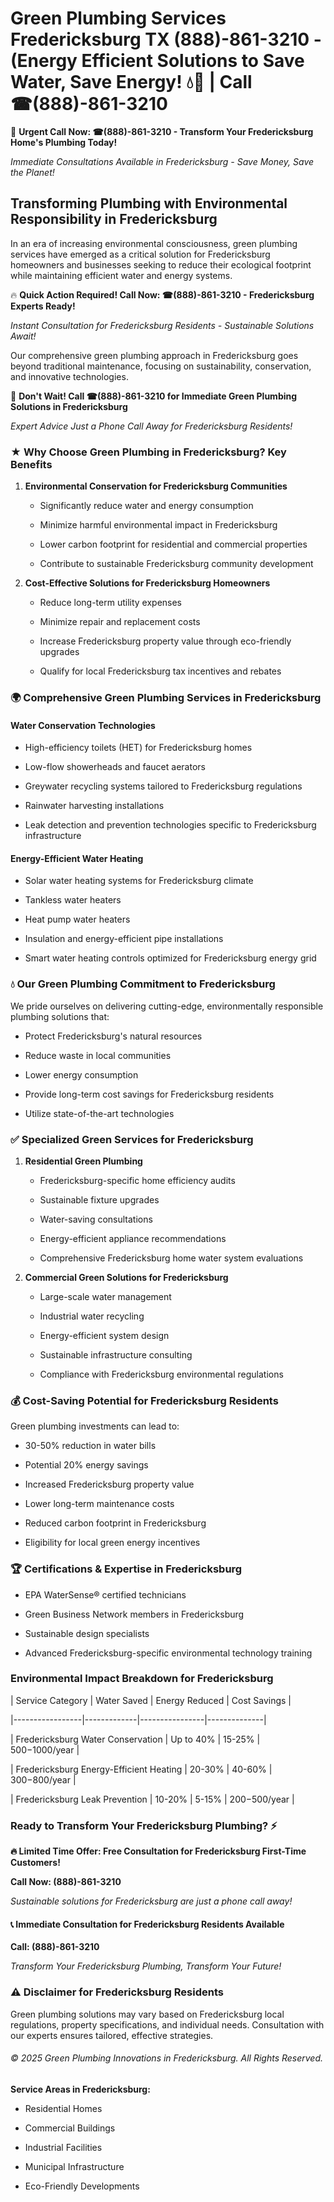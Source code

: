 # Green Plumbing Services Fredericksburg TX (888)-861-3210 - (Energy Efficient Solutions to Save Water, Save Energy! 💧🌿 | Call ☎(888)-861-3210

🚨 **Urgent Call Now: ☎(888)-861-3210 - Transform Your Fredericksburg Home's Plumbing Today!**
*Immediate Consultations Available in Fredericksburg - Save Money, Save the Planet!*

## Transforming Plumbing with Environmental Responsibility in Fredericksburg

In an era of increasing environmental consciousness, green plumbing services have emerged as a critical solution for Fredericksburg homeowners and businesses seeking to reduce their ecological footprint while maintaining efficient water and energy systems. 

🔥 **Quick Action Required! Call Now: ☎(888)-861-3210 - Fredericksburg Experts Ready!**
*Instant Consultation for Fredericksburg Residents - Sustainable Solutions Await!*

Our comprehensive green plumbing approach in Fredericksburg goes beyond traditional maintenance, focusing on sustainability, conservation, and innovative technologies.

🚨 **Don't Wait! Call ☎(888)-861-3210 for Immediate Green Plumbing Solutions in Fredericksburg**
*Expert Advice Just a Phone Call Away for Fredericksburg Residents!*

### ★ Why Choose Green Plumbing in Fredericksburg? Key Benefits

1. **Environmental Conservation for Fredericksburg Communities** 
   - Significantly reduce water and energy consumption
   - Minimize harmful environmental impact in Fredericksburg
   - Lower carbon footprint for residential and commercial properties
   - Contribute to sustainable Fredericksburg community development

2. **Cost-Effective Solutions for Fredericksburg Homeowners** 
   - Reduce long-term utility expenses
   - Minimize repair and replacement costs
   - Increase Fredericksburg property value through eco-friendly upgrades
   - Qualify for local Fredericksburg tax incentives and rebates

### 🌍 Comprehensive Green Plumbing Services in Fredericksburg

#### Water Conservation Technologies
- High-efficiency toilets (HET) for Fredericksburg homes
- Low-flow showerheads and faucet aerators
- Greywater recycling systems tailored to Fredericksburg regulations
- Rainwater harvesting installations
- Leak detection and prevention technologies specific to Fredericksburg infrastructure

#### Energy-Efficient Water Heating
- Solar water heating systems for Fredericksburg climate
- Tankless water heaters
- Heat pump water heaters
- Insulation and energy-efficient pipe installations
- Smart water heating controls optimized for Fredericksburg energy grid

### 💧 Our Green Plumbing Commitment to Fredericksburg

We pride ourselves on delivering cutting-edge, environmentally responsible plumbing solutions that:
- Protect Fredericksburg's natural resources
- Reduce waste in local communities
- Lower energy consumption
- Provide long-term cost savings for Fredericksburg residents
- Utilize state-of-the-art technologies

### ✅ Specialized Green Services for Fredericksburg

1. **Residential Green Plumbing**
   - Fredericksburg-specific home efficiency audits
   - Sustainable fixture upgrades
   - Water-saving consultations
   - Energy-efficient appliance recommendations
   - Comprehensive Fredericksburg home water system evaluations

2. **Commercial Green Solutions for Fredericksburg**
   - Large-scale water management
   - Industrial water recycling
   - Energy-efficient system design
   - Sustainable infrastructure consulting
   - Compliance with Fredericksburg environmental regulations

### 💰 Cost-Saving Potential for Fredericksburg Residents

Green plumbing investments can lead to:
- 30-50% reduction in water bills
- Potential 20% energy savings
- Increased Fredericksburg property value
- Lower long-term maintenance costs
- Reduced carbon footprint in Fredericksburg
- Eligibility for local green energy incentives

### 🏆 Certifications & Expertise in Fredericksburg

- EPA WaterSense® certified technicians
- Green Business Network members in Fredericksburg
- Sustainable design specialists
- Advanced Fredericksburg-specific environmental technology training

### Environmental Impact Breakdown for Fredericksburg

| Service Category | Water Saved | Energy Reduced | Cost Savings |
|-----------------|-------------|----------------|--------------|
| Fredericksburg Water Conservation | Up to 40% | 15-25% | $500-$1000/year |
| Fredericksburg Energy-Efficient Heating | 20-30% | 40-60% | $300-$800/year |
| Fredericksburg Leak Prevention | 10-20% | 5-15% | $200-$500/year |

### Ready to Transform Your Fredericksburg Plumbing? ⚡

**🔥 Limited Time Offer: Free Consultation for Fredericksburg First-Time Customers!**

**Call Now: (888)-861-3210**
*Sustainable solutions for Fredericksburg are just a phone call away!*

#### 📞 Immediate Consultation for Fredericksburg Residents Available

**Call: (888)-861-3210**
*Transform Your Fredericksburg Plumbing, Transform Your Future!*

### ⚠️ Disclaimer for Fredericksburg Residents

Green plumbing solutions may vary based on Fredericksburg local regulations, property specifications, and individual needs. Consultation with our experts ensures tailored, effective strategies.

###### © 2025 Green Plumbing Innovations in Fredericksburg. All Rights Reserved.

**Service Areas in Fredericksburg:** 
- Residential Homes
- Commercial Buildings
- Industrial Facilities
- Municipal Infrastructure
- Eco-Friendly Developments